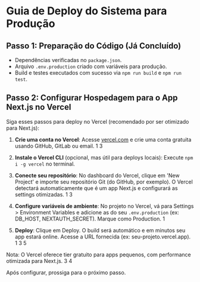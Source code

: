 # Guia de Deploy do Sistema para Produção

## Passo 1: Preparação do Código (Já Concluído)
- Dependências verificadas no `package.json`.
- Arquivo `.env.production` criado com variáveis para produção.
- Build e testes executados com sucesso via `npm run build` e `npm run test`.

## Passo 2: Configurar Hospedagem para o App Next.js no Vercel
Siga esses passos para deploy no Vercel (recomendado por ser otimizado para Next.js):

1. **Crie uma conta no Vercel**: Acesse [vercel.com](https://vercel.com) e crie uma conta gratuita usando GitHub, GitLab ou email. <mcreference link="https://nextjs.org/learn/pages-router/deploying-nextjs-app-deploy" index="1">1</mcreference> <mcreference link="https://kladds.medium.com/next-js-vercel-for-rapid-and-free-application-deployment-7a45da08ff07" index="3">3</mcreference>

2. **Instale o Vercel CLI** (opcional, mas útil para deploys locais): Execute `npm i -g vercel` no terminal.

3. **Conecte seu repositório**: No dashboard do Vercel, clique em 'New Project' e importe seu repositório Git (do GitHub, por exemplo). O Vercel detectará automaticamente que é um app Next.js e configurará as settings otimizadas. <mcreference link="https://nextjs.org/learn/pages-router/deploying-nextjs-app-deploy" index="1">1</mcreference> <mcreference link="https://kladds.medium.com/next-js-vercel-for-rapid-and-free-application-deployment-7a45da08ff07" index="3">3</mcreference>

4. **Configure variáveis de ambiente**: No projeto no Vercel, vá para Settings > Environment Variables e adicione as do seu `.env.production` (ex: DB_HOST, NEXTAUTH_SECRET). Marque como Production. <mcreference link="https://nextjs.org/learn/pages-router/deploying-nextjs-app-deploy" index="1">1</mcreference>

5. **Deploy**: Clique em Deploy. O build será automático e em minutos seu app estará online. Acesse a URL fornecida (ex: seu-projeto.vercel.app). <mcreference link="https://nextjs.org/learn/pages-router/deploying-nextjs-app-deploy" index="1">1</mcreference> <mcreference link="https://kladds.medium.com/next-js-vercel-for-rapid-and-free-application-deployment-7a45da08ff07" index="3">3</mcreference> <mcreference link="https://www.youtube.com/watch?v=2HBIzEx6IZA&pp=0gcJCdgAo7VqN5tD" index="5">5</mcreference>

Nota: O Vercel oferece tier gratuito para apps pequenos, com performance otimizada para Next.js. <mcreference link="https://kladds.medium.com/next-js-vercel-for-rapid-and-free-application-deployment-7a45da08ff07" index="3">3</mcreference> <mcreference link="https://www.reddit.com/r/nextjs/comments/1fw2k2j/confused_about_deploying_nextjs_apps_why_vercel/" index="4">4</mcreference>

Após configurar, prossiga para o próximo passo.